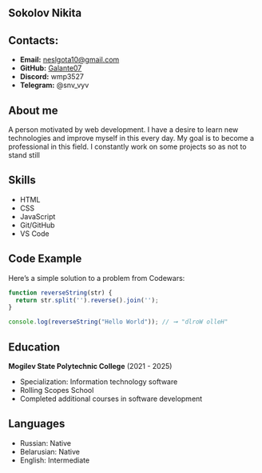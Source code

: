 ## Sokolov Nikita
## Contacts:
- **Email:** neslgota10@gmail.com
- **GitHub:** [Galante07](https://github.com/Galante07)
- **Discord:** wmp3527
- **Telegram:** @snv_vyv
## About me
A person motivated by web development. I have a desire to learn new technologies and improve myself in this every day. My goal is to become a professional in this field. I constantly work on some projects so as not to stand still
## Skills
- HTML
- CSS
- JavaScript 
- Git/GitHub
- VS Code
## Code Example

Here’s a simple solution to a problem from Codewars:

```js
function reverseString(str) {
  return str.split('').reverse().join('');
}

console.log(reverseString("Hello World")); // ➞ "dlroW olleH"
```
## Education

**Mogilev State Polytechnic College** (2021 - 2025)

- Specialization: Information technology software
- Rolling Scopes School
- Completed additional courses in software development

## Languages

- Russian: Native
- Belarusian: Native
- English: Intermediate

